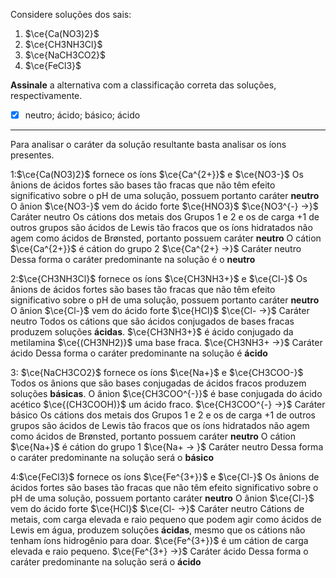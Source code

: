 Considere soluções dos sais:

1. $\ce{Ca(NO3)2}$
2. $\ce{CH3NH3Cl}$
3. $\ce{NaCH3CO2}$
4. $\ce{FeCl3}$

**Assinale** a alternativa com a classificação correta das soluções, respectivamente.

- [x] neutro; ácido; básico; ácido

---

Para analisar o caráter da solução resultante basta analisar os íons presentes.

1:$\ce{Ca(NO3)2}$ fornece os íons $\ce{Ca^{2+}}$ e $\ce{NO3-}$
Os ânions de ácidos fortes são bases tão fracas que não têm efeito significativo sobre o pH de uma solução, possuem portanto caráter **neutro**
O ânion $\ce{NO3-}$ vem do ácido forte $\ce{HNO3}$
$\ce{NO3^{-} ->}$ Caráter neutro
Os cátions dos metais dos Grupos 1 e 2 e os de carga +1 de outros grupos são ácidos de Lewis tão fracos que os íons hidratados não agem como ácidos de Brønsted, portanto possuem caráter **neutro**
O cátion $\ce{Ca^{2+}}$ é cátion do grupo 2
$\ce{Ca^{2+} ->}$ Caráter neutro
Dessa forma o caráter predominante na solução é o **neutro**

2:$\ce{CH3NH3Cl}$ fornece os íons $\ce{CH3NH3+}$ e $\ce{Cl-}$
Os ânions de ácidos fortes são bases tão fracas que não têm efeito significativo sobre o pH de uma solução, possuem portanto caráter **neutro**
O ânion $\ce{Cl-}$ vem do ácido forte $\ce{HCl}$
$\ce{Cl- ->}$ Caráter neutro
Todos os cátions que são ácidos conjugados de bases fracas produzem soluções **ácidas**.
$\ce{CH3NH3+}$ é ácido conjugado da metilamina $\ce{(CH3NH2)}$ uma base fraca.
$\ce{CH3NH3+ ->}$ Caráter ácido
Dessa forma o caráter predominante na solução é **ácido**

3: $\ce{NaCH3CO2}$ fornece os íons $\ce{Na+}$ e $\ce{CH3COO-}$
Todos os ânions que são bases conjugadas de ácidos fracos produzem soluções **básicas**. 
O ânion $\ce{CH3COO^{-}}$ é base conjugada do ácido acético $\ce{(CH3COOH)}$ um ácido fraco.
$\ce{CH3COO^{-} ->}$ Caráter básico
Os cátions dos metais dos Grupos 1 e 2 e os de carga +1 de outros grupos são ácidos de Lewis tão fracos que os íons hidratados não agem como ácidos de Brønsted, portanto possuem caráter **neutro**
O cátion $\ce{Na+}$ é cátion do grupo 1
$\ce{Na+ -> }$ Caráter neutro
Dessa forma o caráter predominante na solução será o **básico**

4:$\ce{FeCl3}$ fornece os íons $\ce{Fe^{3+}}$ e $\ce{Cl-}$
Os ânions de ácidos fortes são bases tão fracas que não têm efeito significativo sobre o pH de uma solução, possuem portanto caráter **neutro**
O ânion $\ce{Cl-}$ vem do ácido forte $\ce{HCl}$
$\ce{Cl- ->}$ Caráter neutro
Cátions de metais, com carga elevada e raio pequeno que podem agir como ácidos de Lewis em água, produzem soluções **ácidas**, mesmo que os cátions não tenham íons hidrogênio para doar.
$\ce{Fe^{3+}}$ é um cátion de carga elevada e raio pequeno.
$\ce{Fe^{3+} ->}$ Caráter ácido
Dessa forma o caráter predominante na solução será o **ácido**

